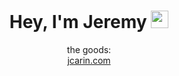 <h1 align="center">
   Hey, I'm Jeremy
   <img src="https://media.giphy.com/media/hvRJCLFzcasrR4ia7z/giphy.gif" width="28">
</h1>
<p align = "center">
   the goods:<br>
   <a align = "center" href="https://jcarin.com">jcarin.com</a>
</p>
